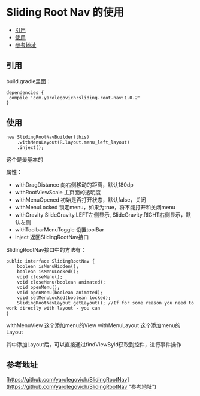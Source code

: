 # Sliding Root Nav 的使用

* [引用](#引用)
* [使用](#使用)
* [参考地址](参考地址)


## 引用
build.gradle里面：
```
dependencies {
 compile 'com.yarolegovich:sliding-root-nav:1.0.2'
}
```


## 使用
```
new SlidingRootNavBuilder(this)
    .withMenuLayout(R.layout.menu_left_layout)
    .inject();
```
这个是最基本的

属性：

* withDragDistance  向右侧移动的距离，默认180dp
* withRootViewScale  主页面的透明度
* withMenuOpened    初始是否打开状态，默认false，关闭
* withMenuLocked    锁定menu，如果为true，将不能打开和关闭menu
* withGravity     SlideGravity.LEFT左侧显示, SlideGravity.RIGHT右侧显示，默认左侧  
* withToolbarMenuToggle   设置toolBar
* inject          返回SlidingRootNav接口


SlidingRootNav接口中的方法有：
```
public interface SlidingRootNav {
    boolean isMenuHidden();
    boolean isMenuLocked();
    void closeMenu();
    void closeMenu(boolean animated);
    void openMenu();
    void openMenu(boolean animated);
    void setMenuLocked(boolean locked);
    SlidingRootNavLayout getLayout(); //If for some reason you need to work directly with layout - you can
}
```

withMenuView  这个添加menu的View
withMenuLayout 这个添加menu的Layout

其中添加Layout后，可以直接通过findViewById获取到控件，进行事件操作


## 参考地址

[https://github.com/yarolegovich/SlidingRootNav](https://github.com/yarolegovich/SlidingRootNav "参考地址")
